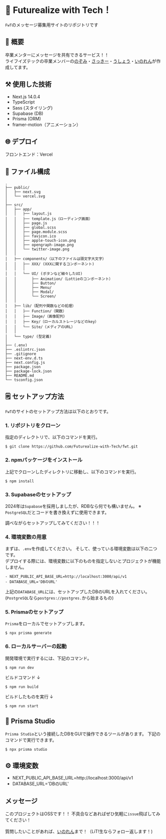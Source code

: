 # 🥰 Futurealize with Tech！
`FwT`のメッセージ募集用サイトのリポジトリです

## 🤩 概要
卒業メンターにメッセージを共有できるサービス！！
<br/>
ライフイズテックの卒業メンバーの[のぞみ](https://twitter.com/lit_n59)・[さっきー](https://twitter.com/am2525nyan)・[うしょう](https://twitter.com/usyou081)・[いのれん](https://twitter.com/inoren_lit)が作成してます。

## ⚒️ 使用した技術

- Next.js 14.0.4
- TypeScript
- Sass (スタイリング)
- Supabase (DB)
- Prisma (ORM)
- framer-motion（アニメーション）

## 🌐 デプロイ
フロントエンド：Vercel

## 📁 ファイル構成
    .
    ├── public/
    │   ├── next.svg
    │   └── vercel.svg
    │
    ├── src/
    │   ├── app/
    │   │   ├── layout.js
    │   │   ├── template.js（ローディング画面）
    │   │   ├── page.js
    │   │   ├── global.scss
    │   │   ├── page.module.scss
    │   │   ├── favicon.ico
    │   │   ├── apple-touch-icon.png
    │   │   ├── opengraph-image.png
    │   │   └── twitter-image.png
    │   │
    │   ├── components/（以下のファイルは頭文字大文字）
    │   │   ├── XXX/ (XXXに関するコンポーネント)
    │   │   │
    │   │   └── UI/ (ボタンなど細々したUI)
    │   │       ├── Animation/（Lottieのコンポーネント）
    │   │       ├── Button/
    │   │       ├── Menu/
    │   │       ├── Modal/
    │   │       └── Screen/
    │   │
    │   ├── lib/（配列や関数などの処理）
    │   │   ├── Function/（関数）
    │   │   ├── Image/（画像配列）
    │   │   ├── Key/（ローカルストレージなどのkey）
    │   │   └── Site/（メディアのURL）
    │   │
    │   └── type/ (型定義)
    │
    ├── (.env)
    ├── .eslintrc.json
    ├── .gitignore
    ├── next-env.d.ts
    ├── next.config.js
    ├── package.json
    ├── package-lock.json
    ├── README.md
    └── tsconfig.json

## 🗒️ セットアップ方法
`FwT`のサイトのセットアップ方法は以下のとおりです。
### 1. リポジトリをクローン
指定のディレクトリで、以下のコマンドを実行。

    $ git clone https://github.com/Futurealize-with-Tech/fwt.git

### 2. npmパッケージをインストール
上記でクローンしたディレクトリに移動し、以下のコマンドを実行。

    $ npm install

### 3. Supabaseのセットアップ
2024年は`Supabase`を採用しましたが、RDBなら何でも構いません。
※ `PostgreSQL`だとコードを書き換えずに使用できます。

調べながらセットアップしてみてください！！！

### 4. 環境変数の用意
まずは、`.env`を作成してください。
そして、使っている環境変数は以下の二つです。
<br/>
デプロイする際には、環境変数に以下のものを指定しないとプロジェクトが機能しません。

```
- NEXT_PUBLIC_API_BASE_URL=http://localhost:3000/api/v1
- DATABASE_URL='DBのURL'
```
上記の`DATABASE_URL`には、セットアップしたDBのURLを入れてください。(`PostgreSQL`なら`postgres://postgres.`から始まるもの)

### 5. Prismaのセットアップ
`Prisma`をローカルでセットアップします。

    $ npx prisma generate

### 6. ローカルサーバーの起動
開発環境で実行するには、下記のコマンド。

    $ npm run dev

ビルドコマンド ↓

    $ npm run build

ビルドしたものを実行 ↓

    $ npm run start

## 🍕 Prisma Studio
`Prisma Studio`という接続したDBをGUIで操作できるツールがあります。
下記のコマンドで実行できます。

    $ npx prisma studio

## ⚙️ 環境変数
- NEXT_PUBLIC_API_BASE_URL=http://localhost:3000/api/v1
- DATABASE_URL='DBのURL'

## メッセージ
このプロジェクトはOSSです！！
不具合などあればぜひ気軽に`issue`飛ばしてみてください！
<br />
<br />
質問したいことがあれば、[いのれん](https://twitter.com/inoren_lit)まで！（LiT!生ならフォロー返します！)
